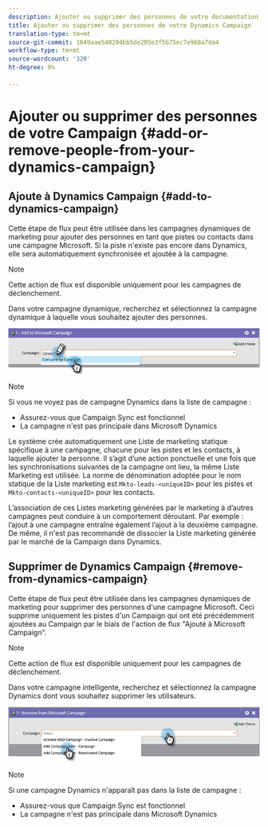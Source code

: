 ```yaml
---
description: Ajouter ou supprimer des personnes de votre documentation Dynamics Campaign - Marketo - Documentation sur les produits
title: Ajouter ou supprimer des personnes de votre Dynamics Campaign
translation-type: tm+mt
source-git-commit: 1649aae540204bb5de205e3f5b75ec7e968a7da4
workflow-type: tm+mt
source-wordcount: '320'
ht-degree: 0%

---
```



# Ajouter ou supprimer des personnes de votre Campaign {#add-or-remove-people-from-your-dynamics-campaign}

## Ajoute à Dynamics Campaign {#add-to-dynamics-campaign}

Cette étape de flux peut être utilisée dans les campagnes dynamiques de marketing pour ajouter des personnes en tant que pistes ou contacts dans une campagne Microsoft. Si la piste n&#39;existe pas encore dans Dynamics, elle sera automatiquement synchronisée et ajoutée à la campagne.

>[!NOTE]
>
>Cette action de flux est disponible uniquement pour les campagnes de déclenchement.

Dans votre campagne dynamique, recherchez et sélectionnez la campagne dynamique à laquelle vous souhaitez ajouter des personnes.

![](assets/add-or-remove-people-from-your-dynamics-campaign-1.png)

>[!NOTE]
>
>Si vous ne voyez pas de campagne Dynamics dans la liste de campagne :
>
>* Assurez-vous que Campaign Sync est fonctionnel
>* La campagne n&#39;est pas principale dans Microsoft Dynamics


Le système crée automatiquement une Liste de marketing statique spécifique à une campagne, chacune pour les pistes et les contacts, à laquelle ajouter la personne. Il s’agit d’une action ponctuelle et une fois que les synchronisations suivantes de la campagne ont lieu, la même Liste Marketing est utilisée. La norme de dénomination adoptée pour le nom statique de la Liste marketing est `Mkto-leads-<uniqueID>` pour les pistes et `Mkto-contacts-<uniqueID>` pour les contacts.

L’association de ces Listes marketing générées par le marketing à d’autres campagnes peut conduire à un comportement déroutant. Par exemple : l’ajout à une campagne entraîne également l’ajout à la deuxième campagne. De même, il n&#39;est pas recommandé de dissocier la Liste marketing générée par le marché de la Campaign dans Dynamics.

## Supprimer de Dynamics Campaign {#remove-from-dynamics-campaign}

Cette étape de flux peut être utilisée dans les campagnes dynamiques de marketing pour supprimer des personnes d&#39;une campagne Microsoft. Ceci supprime uniquement les pistes d&#39;un Campaign qui ont été précédemment ajoutées au Campaign par le biais de l&#39;action de flux &quot;Ajouté à Microsoft Campaign&quot;.

>[!NOTE]
>
>Cette action de flux est disponible uniquement pour les campagnes de déclenchement.

Dans votre campagne intelligente, recherchez et sélectionnez la campagne Dynamics dont vous souhaitez supprimer les utilisateurs.

![](assets/add-or-remove-people-from-your-dynamics-campaign-2.png)

>[!NOTE]
>
>Si une campagne Dynamics n&#39;apparaît pas dans la liste de campagne :
>
>* Assurez-vous que Campaign Sync est fonctionnel
>* La campagne n&#39;est pas principale dans Microsoft Dynamics

